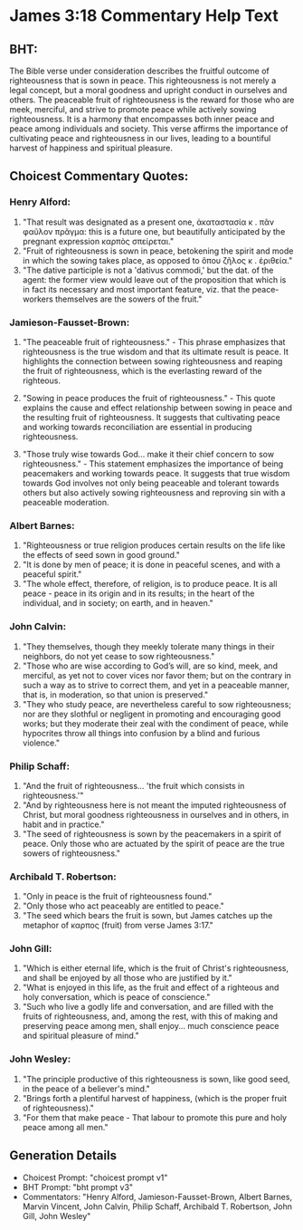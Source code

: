 # James 3:18 Commentary Help Text

## BHT:
The Bible verse under consideration describes the fruitful outcome of righteousness that is sown in peace. This righteousness is not merely a legal concept, but a moral goodness and upright conduct in ourselves and others. The peaceable fruit of righteousness is the reward for those who are meek, merciful, and strive to promote peace while actively sowing righteousness. It is a harmony that encompasses both inner peace and peace among individuals and society. This verse affirms the importance of cultivating peace and righteousness in our lives, leading to a bountiful harvest of happiness and spiritual pleasure.

## Choicest Commentary Quotes:
### Henry Alford:
1. "That result was designated as a present one, ἀκαταστασία κ . πᾶν φαῦλον πρᾶγμα: this is a future one, but beautifully anticipated by the pregnant expression καρπὸς σπείρεται." 
2. "Fruit of righteousness is sown in peace, betokening the spirit and mode in which the sowing takes place, as opposed to ὅπου ζῆλος κ . ἐριθεία." 
3. "The dative participle is not a 'dativus commodi,' but the dat. of the agent: the former view would leave out of the proposition that which is in fact its necessary and most important feature, viz. that the peace-workers themselves are the sowers of the fruit."

### Jamieson-Fausset-Brown:
1. "The peaceable fruit of righteousness." - This phrase emphasizes that righteousness is the true wisdom and that its ultimate result is peace. It highlights the connection between sowing righteousness and reaping the fruit of righteousness, which is the everlasting reward of the righteous.

2. "Sowing in peace produces the fruit of righteousness." - This quote explains the cause and effect relationship between sowing in peace and the resulting fruit of righteousness. It suggests that cultivating peace and working towards reconciliation are essential in producing righteousness.

3. "Those truly wise towards God... make it their chief concern to sow righteousness." - This statement emphasizes the importance of being peacemakers and working towards peace. It suggests that true wisdom towards God involves not only being peaceable and tolerant towards others but also actively sowing righteousness and reproving sin with a peaceable moderation.

### Albert Barnes:
1. "Righteousness or true religion produces certain results on the life like the effects of seed sown in good ground."
2. "It is done by men of peace; it is done in peaceful scenes, and with a peaceful spirit."
3. "The whole effect, therefore, of religion, is to produce peace. It is all peace - peace in its origin and in its results; in the heart of the individual, and in society; on earth, and in heaven."

### John Calvin:
1. "They themselves, though they meekly tolerate many things in their neighbors, do not yet cease to sow righteousness."
2. "Those who are wise according to God’s will, are so kind, meek, and merciful, as yet not to cover vices nor favor them; but on the contrary in such a way as to strive to correct them, and yet in a peaceable manner, that is, in moderation, so that union is preserved."
3. "They who study peace, are nevertheless careful to sow righteousness; nor are they slothful or negligent in promoting and encouraging good works; but they moderate their zeal with the condiment of peace, while hypocrites throw all things into confusion by a blind and furious violence."

### Philip Schaff:
1. "And the fruit of righteousness... 'the fruit which consists in righteousness.'"
2. "And by righteousness here is not meant the imputed righteousness of Christ, but moral goodness righteousness in ourselves and in others, in habit and in practice."
3. "The seed of righteousness is sown by the peacemakers in a spirit of peace. Only those who are actuated by the spirit of peace are the true sowers of righteousness."

### Archibald T. Robertson:
1. "Only in peace is the fruit of righteousness found."
2. "Only those who act peaceably are entitled to peace."
3. "The seed which bears the fruit is sown, but James catches up the metaphor of καρπος (fruit) from verse James 3:17."

### John Gill:
1. "Which is either eternal life, which is the fruit of Christ's righteousness, and shall be enjoyed by all those who are justified by it."
2. "What is enjoyed in this life, as the fruit and effect of a righteous and holy conversation, which is peace of conscience."
3. "Such who live a godly life and conversation, and are filled with the fruits of righteousness, and, among the rest, with this of making and preserving peace among men, shall enjoy... much conscience peace and spiritual pleasure of mind."

### John Wesley:
1. "The principle productive of this righteousness is sown, like good seed, in the peace of a believer's mind." 
2. "Brings forth a plentiful harvest of happiness, (which is the proper fruit of righteousness)." 
3. "For them that make peace - That labour to promote this pure and holy peace among all men."


## Generation Details
- Choicest Prompt: "choicest prompt v1"
- BHT Prompt: "bht prompt v3"
- Commentators: "Henry Alford, Jamieson-Fausset-Brown, Albert Barnes, Marvin Vincent, John Calvin, Philip Schaff, Archibald T. Robertson, John Gill, John Wesley"
